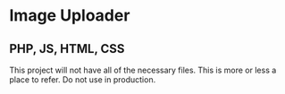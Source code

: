 # Image Uploader
## PHP, JS, HTML, CSS

This project will not have all of the necessary files. This is more or less a place to refer. Do not use in production.
